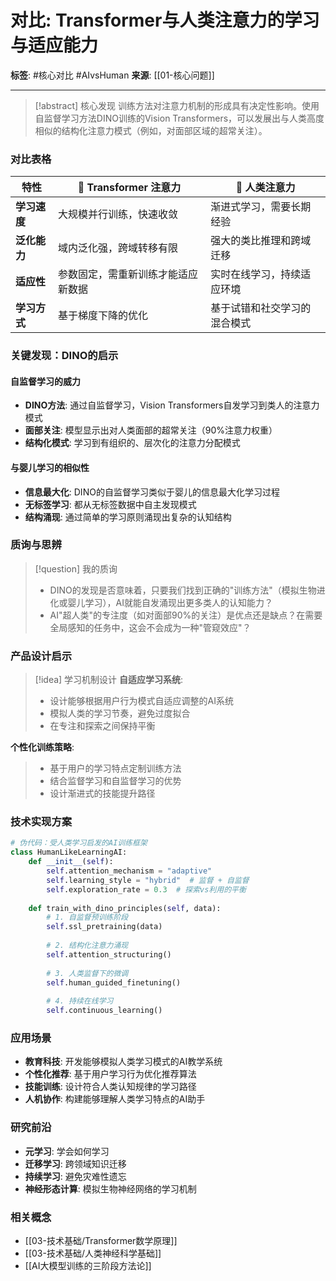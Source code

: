 # 对比: Transformer与人类注意力的学习与适应能力

**标签**: #核心对比 #AIvsHuman
**来源**: [[01-核心问题]]

---

> [!abstract] 核心发现
> 训练方法对注意力机制的形成具有决定性影响。使用自监督学习方法DINO训练的Vision Transformers，可以发展出与人类高度相似的结构化注意力模式（例如，对面部区域的超常关注）。

### 对比表格

| 特性 | 🤖 Transformer 注意力 | 🧠 人类注意力 |
| --- | --- | --- |
| **学习速度** | 大规模并行训练，快速收敛 | 渐进式学习，需要长期经验 |
| **泛化能力** | 域内泛化强，跨域转移有限 | 强大的类比推理和跨域迁移 |
| **适应性** | 参数固定，需重新训练才能适应新数据 | 实时在线学习，持续适应环境 |
| **学习方式** | 基于梯度下降的优化 | 基于试错和社交学习的混合模式 |

### 关键发现：DINO的启示

#### 自监督学习的威力
- **DINO方法**: 通过自监督学习，Vision Transformers自发学习到类人的注意力模式
- **面部关注**: 模型显示出对人类面部的超常关注（90%注意力权重）
- **结构化模式**: 学习到有组织的、层次化的注意力分配模式

#### 与婴儿学习的相似性
- **信息最大化**: DINO的自监督学习类似于婴儿的信息最大化学习过程
- **无标签学习**: 都从无标签数据中自主发现模式
- **结构涌现**: 通过简单的学习原则涌现出复杂的认知结构

### 质询与思辨
> [!question] 我的质询
> - DINO的发现是否意味着，只要我们找到正确的"训练方法"（模拟生物进化或婴儿学习），AI就能自发涌现出更多类人的认知能力？
> - AI"超人类"的专注度（如对面部90%的关注）是优点还是缺点？在需要全局感知的任务中，这会不会成为一种"管窥效应"？

### 产品设计启示
> [!idea] 学习机制设计
> **自适应学习系统**:
> - 设计能够根据用户行为模式自适应调整的AI系统
> - 模拟人类的学习节奏，避免过度拟合
> - 在专注和探索之间保持平衡

**个性化训练策略**:
> - 基于用户的学习特点定制训练方法
> - 结合监督学习和自监督学习的优势
> - 设计渐进式的技能提升路径

### 技术实现方案
```python
# 伪代码：受人类学习启发的AI训练框架
class HumanLikeLearningAI:
    def __init__(self):
        self.attention_mechanism = "adaptive"
        self.learning_style = "hybrid"  # 监督 + 自监督
        self.exploration_rate = 0.3  # 探索vs利用的平衡
        
    def train_with_dino_principles(self, data):
        # 1. 自监督预训练阶段
        self.ssl_pretraining(data)
        
        # 2. 结构化注意力涌现
        self.attention_structuring()
        
        # 3. 人类监督下的微调
        self.human_guided_finetuning()
        
        # 4. 持续在线学习
        self.continuous_learning()
```

### 应用场景
- **教育科技**: 开发能够模拟人类学习模式的AI教学系统
- **个性化推荐**: 基于用户学习行为优化推荐算法
- **技能训练**: 设计符合人类认知规律的学习路径
- **人机协作**: 构建能够理解人类学习特点的AI助手

### 研究前沿
- **元学习**: 学会如何学习
- **迁移学习**: 跨领域知识迁移
- **持续学习**: 避免灾难性遗忘
- **神经形态计算**: 模拟生物神经网络的学习机制

### 相关概念
- [[03-技术基础/Transformer数学原理]]
- [[03-技术基础/人类神经科学基础]]
- [[AI大模型训练的三阶段方法论]]